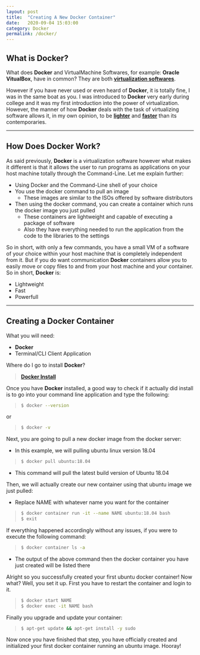 ```yaml
---
layout: post
title:  "Creating A New Docker Container"
date:   2020-09-04 15:03:00 
category: Docker
permalink: /docker/
---
```

## **What is Docker?**

What does **Docker** and VirtualMachine Softwares, for example: **Oracle VitualBox**, have in common? They are both **<ins>virtualization softwares</ins>**. 

However if you have never used or even heard of **Docker**, it is totally fine, I was in the same boat as you. I was introduced to **Docker** very early during college and it was my first introduction into the power of virtualization. However, the manner of how **Docker** deals with the task of virtualizing software allows it, in my own opinion, to be <ins>**lighter**</ins> and <ins>**faster**</ins> than its contemporaries. 

---

## **How Does Docker Work?**

As said previously, **Docker** is a virtualization software however what makes it different is that it allows the user to run programs as applications on your host machine totally through the Command-Line. Let me explain further: 

* Using Docker and the Command-Line shell of your choice
* You use the docker command to pull an image
    * These images are similar to the ISOs offered by software distributors  
* Then using the docker command, you can create a container which runs the docker image you just pulled
    * These containers are lightweight and capable of executing a package of software 
    * Also they have everything needed to run the application from the code to the libraries to the settings

So in short, with only a few commands, you have a small VM of a software of your choice within your host machine that is completely independent from it. But if you do want communication **Docker** containers allow you to easily move or copy files to and from your host machine and your container. So in short, **Docker** is:

* Lightweight
* Fast 
* Powerfull

---

## **Creating a Docker Container**

What you will need: 
* **Docker** 
* Terminal/CLI Client Application

Where do I go to install **Docker**?
> [**Docker Install**](https://docs.docker.com/engine/install/)

Once you have **Docker** installed, a good way to check if it actually did install is to go into your command line application and type the following: 
> ```bash
> $ docker --version
> ```

or

> ```bash
> $ docker -v
> ```

Next, you are going to pull a new docker image from the docker server:
* In this example, we will pulling ubuntu linux version 18.04 

> ```bash
> $ docker pull ubuntu:18.04
> ```

* This command will pull the latest build version of Ubuntu 18.04

Then, we will actually create our new container using that ubuntu image we just pulled:

* Replace NAME with whatever name you want for the container

> ```bash
> $ docker container run -it --name NAME ubuntu:18.04 bash
> $ exit
> ```

If everything happened accordingly without any issues, if you were to execute the following command:

> ```bash
> $ docker container ls -a
> ```

* The output of the above command then the docker container you have just created will be listed there 

Alright so you successfully created your first ubuntu docker container! Now what? Well, you set it up. First you have to restart the container and login to it.

> ```bash
> $ docker start NAME
> $ docker exec -it NAME bash
> ```

Finally you upgrade and update your container: 

> ```bash
> $ apt-get update && apt-get install -y sudo
> ```

Now once you have finished that step, you have officially created and initialized your first docker container running an ubuntu image. Hooray!





